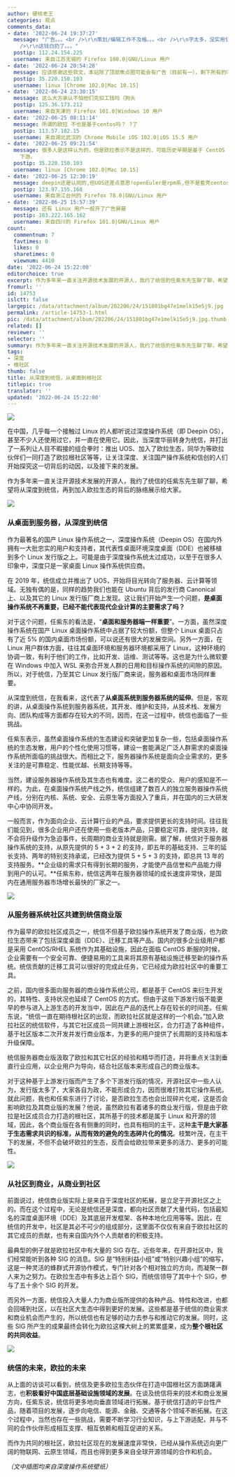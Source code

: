 ```yaml
---
author: 硬核老王
categories: 观点
comments_data:
- date: '2022-06-24 19:37:27'
  message: "广告。。。<br />\r\n策划/编辑工作不及格。。。<br />\r\n字太多，没实用信息，官话套话太多。。。<br />\r\n这里之前的文章浓浓的译制片味道，风格突变容易让人警觉。。。<br
    />\r\n这钱白扔了。。。"
  postip: 112.24.154.225
  username: 来自江苏无锡的 Firefox 100.0|GNU/Linux 用户
- date: '2022-06-24 20:54:28'
  message: 应该感谢这些软文，本站除了顶部焦点图可能会有广告（目前有一），剩下所有的唯一收入就是这些软文了。如果没有这些软文，本站离关闭不远了。
  postip: 35.220.150.103
  username: linux [Chrome 102.0|Mac 10.15]
- date: '2022-06-24 23:30:15'
  message: 这么大方承认不怕他们克扣工钱吗（狗头
  postip: 125.36.173.212
  username: 来自天津的 Firefox 101.0|Windows 10 用户
- date: '2022-06-25 08:11:14'
  message: 所谓的欧拉 不也是基于centos吗？ ?了
  postip: 113.57.182.15
  username: 来自湖北武汉的 Chrome Mobile iOS 102.0|iOS 15.5 用户
- date: '2022-06-25 09:21:54'
  message: 很多人是这样认为的，但是欧拉表示不是这样的，可能历史早期是基于 CentOS 的，但是后期分叉离开得比较远了。采用 RPM 不代表就一定是 CentOS/RHEL
    下游。
  postip: 35.220.150.103
  username: linux [Chrome 102.0|Mac 10.15]
- date: '2022-06-25 12:30:19'
  message: deepin还是认同的,但UOS还差点意思!openEuler是rpm系,但不是套壳centos,但openEuler的音视频源还少点,缺少第三方音视频源
  postip: 123.97.155.168
  username: 来自浙江台州的 Firefox 78.0|GNU/Linux 用户
- date: '2022-06-25 15:57:39'
  message: 还有 Linux 用户一般开了广告屏蔽
  postip: 183.222.165.162
  username: 来自四川的 Firefox 101.0|GNU/Linux 用户
count:
  commentnum: 7
  favtimes: 0
  likes: 0
  sharetimes: 0
  viewnum: 4410
date: '2022-06-24 15:22:00'
editorchoice: true
excerpt: 作为多年来一直关注开源技术发展的开源人，我约了统信的任紫东先生聊了聊，希望将从深度到统信，再到加入欧拉生态的背后的脉络展示给大家。
fromurl: ''
id: 14753
islctt: false
largepic: /data/attachment/album/202206/24/151801bg47e1melk15e5j9.jpg
permalink: /article-14753-1.html
pic: /data/attachment/album/202206/24/151801bg47e1melk15e5j9.jpg.thumb.jpg
related: []
reviewer: ''
selector: ''
summary: 作为多年来一直关注开源技术发展的开源人，我约了统信的任紫东先生聊了聊，希望将从深度到统信，再到加入欧拉生态的背后的脉络展示给大家。
tags:
- 深度
- 根社区
thumb: false
title: 从深度到统信，从桌面到根社区
titlepic: true
translator: ''
updated: '2022-06-24 15:22:00'
---
```


![](/data/attachment/album/202206/24/151801bg47e1melk15e5j9.jpg)


在中国，几乎每一个接触过 Linux 的人都听说过深度操作系统（即 Deepin OS），甚至不少人还使用过它，并一直在使用它。因此，当深度华丽转身为统信，并打出了一系列让人目不暇接的组合拳时：推出 UOS、加入了欧拉生态，同华为等欧拉伙伴们一同打造了欧拉根社区等等，让关注深度、关注国产操作系统和信创的人们开始探究这一切背后的动因，以及接下来的发展。


作为多年来一直关注开源技术发展的开源人，我约了统信的任紫东先生聊了聊，希望将从深度到统信，再到加入欧拉生态的背后的脉络展示给大家。


![](/data/attachment/album/202206/24/151902or14pd61blt6xcrd.jpg)


### 从桌面到服务器，从深度到统信


作为最著名的国产 Linux 操作系统之一，深度操作系统（Deepin OS）在国内外拥有一大批忠实的用户和支持者，其代表性桌面环境深度桌面（DDE）也被移植到多个 Linux 发行版之上。可能是由于深度操作系统太过成功，以至于在很多人印象中，深度只是一家桌面 Linux 操作系统供应商。


在 2019 年，统信成立并推出了 UOS，开始将目光转向了服务器、云计算等领域。无独有偶的是，同样的趋势我们也能在 Ubuntu 背后的发行商 Canonical 上、以及其它的 Linux 发行版厂商上发现。这让我们开始产生一个问题，**是桌面操作系统不再重要，已经不能代表现代企业计算的主要需求了吗？**


对于这个问题，任紫东的看法是，“**桌面和服务器端一样重要**”。一方面，虽然深度操作系统在国产 Linux 桌面操作系统中占据了较大份额，但整个 Linux 桌面只占有了近 5% 的国内桌面市场份额，可以说还有很大的发展空间。另外一方面，在 Linux 用户群体方面，往往其桌面环境和服务器环境都采用了 Linux，这种环境的协调一致，有利于他们的工作，比如开发、运维、测试等等。这也是为什么微软要在 Windows 中加入 WSL 来弥合开发人群的日用和目标操作系统的间隙的原因。所以，对于统信，乃至其它 Linux 发行版厂商来说，服务器和桌面市场同样重要。


从深度到统信，在我看来，这代表了**从桌面系统到服务器系统的延伸**。但是，客观的讲，从桌面操作系统到服务器系统，其开发、维护和支持，从技术栈、发展方向、团队构成等方面都存在较大的不同，因而，在这一过程中，统信也面临了一些挑战。


任紫东表示，虽然桌面操作系统的生态建设和突破更加复杂一些，包括桌面操作系统的生态发散，用户的个性化使用习惯等，建设一套能满足广泛人群需求的桌面操作系统所面临的挑战很大。而相比之下，服务器操作系统是面向企业需求的，更多关注的是可靠稳定、性能优越、长期支持等等。


当然，建设服务器操作系统及其生态也有难度。这二者的受众、用户的感知是不一样的。为此，在桌面操作系统产线之外，统信组建了数百人的独立服务器操作系统产线，分别在内核、系统、安全、云原生等方面投入了重兵，并在国内的三大研发中心中协同开发。


一般而言，作为面向企业、云计算行业的产品，要求提供更长的支持时间。往往我们能见到，很多企业用户还在使用一些老版本产品，只要稳定可靠，提供支持，就不会将升级作为急迫事件，长周期的商业支持就是刚需。据了解，统信对于服务器操作系统的支持，从原先提供的 5 + 3 + 2 的支持，即五年的基础支持、三年的延长支持、两年的特别支持承诺，已经改为提供 5 + 5 + 3 的支持，即总共 13 年的支持服务。**企业级的需求只有得到长期的服务，才能使产品信誉和产品能力得到用户的认可。**任紫东称，统信这两年在服务器领域的成长速度非常快，是国内在通用服务器市场增长最快的厂家之一。


![](/data/attachment/album/202206/24/151933fweq489jq80j8b4e.jpg)


### 从服务器系统社区共建到统信商业版


作为最早的欧拉社区成员之一，统信不但基于欧拉操作系统开发了商业版，也为欧拉生态带来了包括深度桌面（DDE）、迁移工具等产品。国内的很多企业级用户都是采用 CentOS/RHEL 系统作为其基础设施，因此在面临 CentOS 断服的时候，企业需要有一个安全可靠、便捷易用的工具来将其原有基础设施迁移至新的操作系统。统信贡献的迁移工具可以很好的完成此任务，它已经成为欧拉社区中的重要工具。


之前，国内很多面向服务器的商业操作系统公司，都是基于 CentOS 来衍生开发的，其特性、支持状况也延续了 CentOS 的方式。但由于这些下游发行版不能更早的参与进入上游生态的开发当中，因此在产品的迭代上存在较长的时间差。任紫东说，“统信一直在期待根社区的出现，而欧拉社区就是这样的一个机会。”加入欧拉社区的统信软件，与其它社区成员一同共建上游根社区，合力打造了各种组件，基于社区版本二次开发并发行商业版本，为更多的用户提供了长周期的支持和版本升级保障。


统信服务器商业版汲取了欧拉和其它社区的经验和精华而打造，并将重点关注到垂直行业应用，以企业用户为导向，结合社区版本来形成自己的商业版本。


对于这种基于上游发行版而产生了多个下游发行版的情况，开源社区中一些人认为，发行版太多了，大家各自为政，不能形成合力，因而很难打败其它操作系统。就此问题，我也和任紫东进行了讨论，是否欧拉生态也会出现碎片化呢，这是否会影响欧拉及其商业版的发展？他说，虽然欧拉有着诸多的商业发行版，但是由于欧拉是社区成员合力打造的根社区，其所基于的技术都是属于 Linux 和开源的领域，因此，各个商业版在各有侧重的同时，也具有相同的主干，这种**主干是大家基于生态需求共识的标准，从而有效的避免的生态碎片化的情况**。枝繁叶茂，在主干下的发展，不但不会破坏欧拉的生态，反而会给欧拉带来更多的活力、更多的可能性。 


![](/data/attachment/album/202206/24/151952zfgbxnijpttaaait.jpg)


### 从社区到商业，从商业到社区


前面说过，统信商业版实际上是来自于深度社区的拓展，是立足于开源社区之上的。而在这个过程中，无论是统信还是深度，都向社区贡献了大量代码，包括最知名的深度桌面环境（DDE）及其底层开发框架、各种本地化应用等等。因此，在统信的开发中，社区是其必不可少的组成部分，这里面不仅仅有来自于欧拉社区的其它成员的贡献，也有来自国内外个人贡献者的积极支持。


最典型的例子就是欧拉社区中有大量的 SIG 存在。近些年来，在开源社区中，我们经常能听到各种 SIG 的消息。SIG 是“特别利益小组”或“特别兴趣小组”的缩写，这是一种灵活的蜂群式开源协作模式，专门针对各个相对独立的方向，而凝聚一群人来为之努力。在欧拉生态中有多达上百个 SIG，而统信领导了其中十个 SIG，参与了五十余个 SIG 的开发。


而另外一方面，统信投入大量人力为商业版所提供的各种产品、特性和改进，也都会回哺到社区，以在社区大生态中得到更好的发展。这些都是基于统信的商业需求和商业机会而产生的，所以统信也有足够的动力去参与和推动它的发展。同时，这些 SIG 所产生的成果最终会转化为欧拉这棵大树上的累累盛果，成为**整个根社区的共同收益**。


![](/data/attachment/album/202206/24/152015ol5n8qcy8icw2wcl.jpg)


### 统信的未来，欧拉的未来


从上面的访谈可以看到，统信及更多欧拉生态伙伴在打造中国根社区方面踌躇满志，也**积极看好中国底层基础设施领域的发展**。在谈及统信将来的技术和商业发展方向，任紫东说，统信将更多地向垂直领域进行拓展。基于统信打造的平台性产品，随着项目的发展，逐步向电信、能源、金融、交通等各个领域不断拓展。在这个过程中，当然也存在一些挑战，需要不断学习行业知识，与上下游适配，并与不同的合作伙伴形成相互支撑、相互依赖和相互促进的关系。


而作为共同的根社区，欧拉社区现在的发展速度非常快，已经从操作系统迈向更广阔的物联网、云原生领域，而且也得到更多来自全球开源领域的合作和机会。


*（文中插图均来自深度操作系统壁纸）*